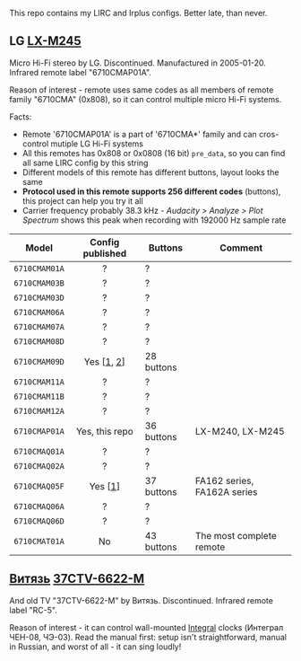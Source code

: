 This repo contains my LIRC and Irplus configs. Better late, than never.

## LG [LX-M245](https://www.google.com/search?q=LG+LX-M245&tbm=isch)

Micro Hi-Fi stereo by LG. Discontinued. Manufactured in 2005-01-20. Infrared remote label "6710CMAP01A".

Reason of interest - remote uses same codes as all members of remote family "6710CMA" (0x808), so it can control multiple micro Hi-Fi systems.

Facts:
* Remote '6710CMAP01A' is a part of '6710CMA*' family and can cros-control mutiple LG Hi-Fi systems
* All this remotes has 0x808 or 0x0808 (16 bit) `pre_data`, so you can find all same LIRC config by this string
* Different models of this remote has different buttons, layout looks the same
* **Protocol used in this remote supports 256 different codes** (buttons), this project can help you try it all
* Carrier frequency probably 38.3 kHz - *Audacity > Analyze > Plot Spectrum* shows this peak when recording with 192000 Hz sample rate

| Model         | Config published | Buttons | Comment |
| :-----------: | :--------------: | --------| ------- |
| `6710CMAM01A` | ?                | ?       |         |
| `6710CMAM03B` | ?                | ?       |         |
| `6710CMAM03D` | ?                | ?       |         |
| `6710CMAM06A` | ?                | ?       |         |
| `6710CMAM07A` | ?                | ?       |         |
| `6710CMAM08D` | ?                | ?       |         |
| `6710CMAM09D` | Yes [[1](https://sourceforge.net/p/lirc-remotes/mailman/attachment/90994684-d38f-ce19-6adf-27f4d021467e%40gmail.com/1/), [2](https://gist.github.com/besi/9aa3efe5a5def151420fdfacba21302a)] | 28 buttons | |
| `6710CMAM11A` | ?                | ?       |         |
| `6710CMAM11B` | ?                | ?       |         |
| `6710CMAM12A` | ?                | ?       |         |
| `6710CMAP01A` | Yes, this repo   | 36 buttons | LX-M240, LX-M245 |
| `6710CMAQ01A` | ?                | ?       |         |
| `6710CMAQ02A` | ?                | ?       |         |
| `6710CMAQ05F` | Yes [[1](https://sourceforge.net/p/lirc/mailman/message/32481685/)] | 37 buttons | FA162 series, FA162A series |
| `6710CMAQ06A` | ?                | ?       |         |
| `6710CMAQ06D` | ?                | ?       |         |
| `6710CMAT01A` | No               | 43 buttons | The most complete remote |

## [Витязь](http://www.vityas.com) [37CTV-6622-M](https://www.google.com/search?q=37CTV-6622-M&tbm=isch)

And old TV "37CTV-6622-M" by Витязь. Discontinued. Infrared remote label "RC-5".

Reason of interest - it can control wall-mounted [Integral](https://integral.by) clocks (Интеграл ЧЕН-08, ЧЭ-03). Read the manual first: setup isn't straightforward, manual in Russian, and worst of all - it can sing loudly!
